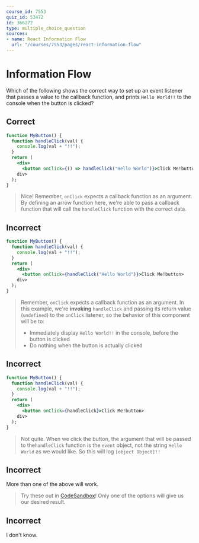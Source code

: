 ```yaml
---
course_id: 7553
quiz_id: 53472
id: 366272
type: multiple_choice_question
sources:
- name: React Information Flow
  url: "/courses/7553/pages/react-information-flow"
---
```


# Information Flow

Which of the following shows the correct way to set up an event listener that
passes a value to the callback function, and prints `Hello World!!` to the
console when the button is clicked?

## Correct

```jsx
function MyButton() {
  function handleClick(val) {
    console.log(val + "!!");
  }
  return (
    <div>
      <button onClick={() => handleClick("Hello World")}>Click Me!button>
    div>
  );
}
```

> Nice! Remember, `onClick` expects a callback function as an argument. By
> defining an arrow function here, we're able to pass a callback function that
> will call the `handleClick` function with the correct data.

## Incorrect

```jsx
function MyButton() {
  function handleClick(val) {
    console.log(val + "!!");
  }
  return (
    <div>
      <button onClick={handleClick("Hello World")}>Click Me!button>
    div>
  );
}
```

> Remember, `onClick` expects a callback function as an argument. In this example,
> we're **invoking** `handleClick` and passing its return value (`undefined`) to
> the `onClick` listener, so the behavior of this component will be to:
> 
> - Immediately display `Hello World!!` in the console, before the button is clicked
> - Do nothing when the button is actually clicked

## Incorrect

```jsx
function MyButton() {
  function handleClick(val) {
    console.log(val + "!!");
  }
  return (
    <div>
      <button onClick={handleClick}>Click Me!button>
    div>
  );
}
```

> Not quite. When we click the button, the argument that will be passed to
> the`handleClick` function is the `event` object, not the string `Hello World` as
> we would like. So this will log `[object Object]!!`

## Incorrect

More than one of the above will work.

> Try these out in [CodeSandbox](https://codesandbox.io/s/react-new)! Only one of
> the options will give us our desired result.

## Incorrect

I don't know.
